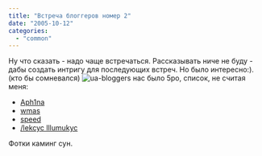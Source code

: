 ```yaml
---
title: "Встреча блоггеров номер 2"
date: "2005-10-12"
categories: 
  - "common"
---
```


Ну что сказать - надо чаще встречаться. Рассказывать ниче не буду - дабы создать интригу для последующих встреч. Но было интересно:). (кто бы сомневался) ![ua-bloggers](/images/bloggers.jpg "ua-bloggers") нас было 5ро, список, не считая меня:

- [Aph1na](http://www.otebe.com/)
- [wmas](http://wmas.in.ua/)
- [speed](http://dnevnik.org.ua/)
- [/lekcyc lllumukyc](http://co-media.kiev.ua/)

Фотки каминг сун.
